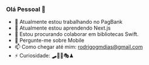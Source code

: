### Olá Pessoal 👋

- 🔭 Atualmente estou trabalhando no PagBank
- 🌱 Atualmente estou aprendendo Next.js
- 👯 Estou procurando colaborar em bibliotecas Swift.
- 💬 Pergunte-me sobre Mobile
- 📫 Como chegar até mim: rodrigogmdias@gmail.com
- ⚡ Curiosidade: 🛹🍺🍔🎭♟

